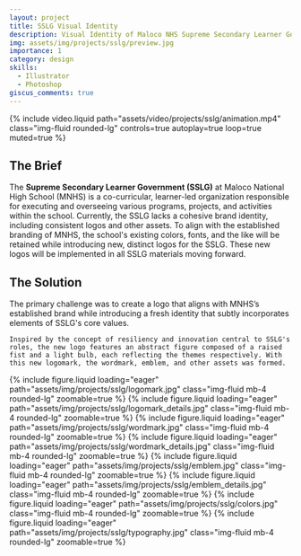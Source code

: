 ```yaml
---
layout: project
title: SSLG Visual Identity
description: Visual Identity of Maloco NHS Supreme Secondary Learner Government
img: assets/img/projects/sslg/preview.jpg
importance: 1
category: design
skills:
  - Illustrator
  - Photoshop
giscus_comments: true
---
```


{% include video.liquid path="assets/video/projects/sslg/animation.mp4" class="img-fluid rounded-lg" controls=true autoplay=true loop=true muted=true %}

<section id="brief" class="mb-3">
  <h2>The Brief</h2>

  <p>
    The <strong>Supreme Secondary Learner Government (SSLG)</strong> at Maloco National High School (MNHS) is a co-curricular, learner-led organization responsible for executing and overseeing various programs, projects, and activities within the school. Currently, the SSLG lacks a cohesive brand identity, including consistent logos and other assets. To align with the established branding of MNHS, the school's existing colors, fonts, and the like will be retained while introducing new, distinct logos for the SSLG. These new logos will be implemented in all SSLG materials moving forward.
  </p>
</section>

<section id="solution" class="mb-5">
  <h2>The Solution</h2>

  <p>
    The primary challenge was to create a logo that aligns with MNHS’s established brand while introducing a fresh identity that subtly incorporates elements of SSLG's core values.

    Inspired by the concept of resiliency and innovation central to SSLG's roles, the new logo features an abstract figure composed of a raised fist and a light bulb, each reflecting the themes respectively. With this new logomark, the wordmark, emblem, and other assets was formed.

  </p>
</section>

<div class="px-lg-5 mx-lg-5">
  {% include figure.liquid loading="eager" path="assets/img/projects/sslg/logomark.jpg" class="img-fluid mb-4 rounded-lg" zoomable=true %}
  {% include figure.liquid loading="eager" path="assets/img/projects/sslg/logomark_details.jpg" class="img-fluid mb-4 rounded-lg" zoomable=true %}
  {% include figure.liquid loading="eager" path="assets/img/projects/sslg/wordmark.jpg" class="img-fluid mb-4 rounded-lg" zoomable=true %}
  {% include figure.liquid loading="eager" path="assets/img/projects/sslg/wordmark_details.jpg" class="img-fluid mb-4 rounded-lg" zoomable=true %}
  {% include figure.liquid loading="eager" path="assets/img/projects/sslg/emblem.jpg" class="img-fluid mb-4 rounded-lg" zoomable=true %}
  {% include figure.liquid loading="eager" path="assets/img/projects/sslg/emblem_details.jpg" class="img-fluid mb-4 rounded-lg" zoomable=true %}
  {% include figure.liquid loading="eager" path="assets/img/projects/sslg/colors.jpg" class="img-fluid mb-4 rounded-lg" zoomable=true %}
  {% include figure.liquid loading="eager" path="assets/img/projects/sslg/typography.jpg" class="img-fluid mb-4 rounded-lg" zoomable=true %}
</div>

